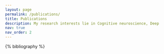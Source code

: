 ```yaml
---
layout: page
permalink: /publications/
title: Publications
description: My research interests lie in Cognitive neuroscience, Deep Learning(Multimodal Learning, Generative AI, LLM), Computer Vision, Natural Language Processing,Software Engineering, and Robotics. In particular I am interested in reverse-engineering the human mind to build embodied machines that can see, listen, speak, learn, and interact with human-level cognition and social intelligence.
nav: true
nav_order: 2
---
```


<!-- _pages/publications.md -->
<div class="publications">

{% bibliography %}

</div>
